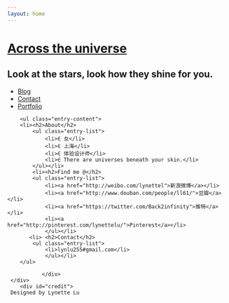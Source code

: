 ```yaml
---
layout: home
---
```


<div class="index-content blog">
    <div class="section">
    <div class="section2">    
    <div class="header">
     <h1><a href="/">Across the universe</a></h1>
     <h2>Look at the stars, look how they shine for you.</h2>
   </div>
        <ul class="artical-cate">        
            <li class="on"><a href="/">Blog</a></li>
            <li><a href="/contact">Contact</a></li>
            <li><a href="/portfolio">Portfolio</a></li>
        </ul>
        
        <ul class="entry-content">
        <li><h2>About</h2>
        	<ul class="entry-list">
        		<li>∈ 女</li>
        		<li>∈ 上海</li>
        		<li>∈ 体验设计师</li>
        		<li>∈ There are universes beneath your skin.</li>
        	</ul></li>
        	<li><h2>Find me @</h2>
        	<ul class="entry-list">
        		<li><a href="http://weibo.com/lynettel">新浪微博</a></li>
        		<li><a href="http://www.douban.com/people/ll61/">豆瓣</a></li>
        		<li><a href="https://twitter.com/Back2infinity">推特</a></li>
        		<li><a href="http://pinterest.com/lynettelu/">Pinterest</a></li>
            	</ul></li>
           <li> <h2>Contact</h2>
        	<ul class="entry-list">
        		<li>lynlu255#gmail.com</li>
        		</ul></li>
        </ul>

               </div> 
     </div>  
        <div id="credit">
     Designed by Lynette Lu
 </div>    
       
  </div>